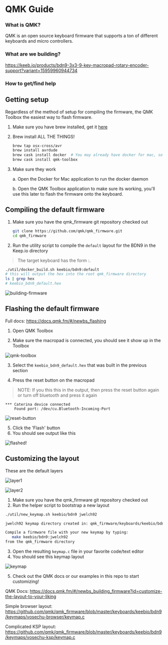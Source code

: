 # QMK Guide

### What is QMK?

QMK is an open source keyboard firmware that supports a ton of different keyboards and micro controllers.

### What are we building?

https://keeb.io/products/bdn9-3x3-9-key-macropad-rotary-encoder-support?variant=15959960944734

### How to get/find help

## Getting setup

Regardless of the method of setup for compiling the firmware, the QMK Toolbox the easiest way to flash firmware.

1. Make sure you have brew installed, get it [here](https://brew.sh/)

2. Brew install ALL THE THINGS!

   ```bash
   brew tap osx-cross/avr
   brew install avrdude
   brew cask install docker  # You may already have docker for mac, so skip this if you do
   brew cask install qmk-toolbox
   ```
3. Make sure they work

    a. Open the Docker for Mac application to run the docker daemon

    b. Open the QMK Toolbox application to make sure its working, you'll use this later to flash the firmware onto the keyboard.


## Compiling the default firmware

1. Make sure you have the qmk_firmware git repository checked out
    ```bash
    git clone https://github.com/qmk/qmk_firmware.git
    cd qmk_firmware
    ```
2. Run the utility script to compile the `default` layout for the BDN9 in the Keep.io directory

> The target keyboard has the form <path-to-keyboard>:<layout folder>.

```bash
./util/docker_build.sh keebio/bdn9:default
# this will output the hex into the root qmk_firmware directory
ls | grep hex
# keebio_bdn9_default.hex
```

![building-firmware](assets/build_output.png)

## Flashing the default firmware

Full docs: https://docs.qmk.fm/#/newbs_flashing

1. Open QMK Toolbox

2. Make sure the macropad is connected, you should see it show up in the Toolbox

![qmk-toolbox](assets/qmk_toolbox.png)

3. Select the `keebio_bdn9_default.hex` that was built in the previous section

4. Press the reset button on the macropad

> NOTE: If you this this in the output, then press the reset button again or turn off bluetooth and press it again
```
*** Caterina device connected
    Found port: /dev/cu.Bluetooth-Incoming-Port
```

![reset-button](assets/press_reset.png)

5. Click the 'Flash' button
6. You should see output like this

![flashed!](assets/successful_flash.png)

## Customizing the layout

These are the default layers

![layer1](assets/layer1.jpg)

![layer2](assets/layer2.jpg)

1. Make sure you have the qmk_firmware git repository checked out
2. Run the helper script to bootstrap a new layout

```bash
./util/new_keymap.sh keebio/bdn9 jwelch92
```

```bash
jwelch92 keymap directory created in: qmk_firmware/keyboards/keebio/bdn9/keymaps/

Compile a firmware file with your new keymap by typing:
   make keebio/bdn9:jwelch92
from the qmk_firmware directory
```

3. Open the resulting `keymap.c` file in your favorite code/text editor
4. You should see this keymap layout

![keymap](assets/keymap.png)

5. Check out the QMK docs or our examples in this repo to start customizing!

QMK Docs: https://docs.qmk.fm/#/newbs_building_firmware?id=customize-the-layout-to-your-liking

Simple browser layout: https://github.com/qmk/qmk_firmware/blob/master/keyboards/keebio/bdn9/keymaps/vosechu-browser/keymap.c

Complicated KSP layout: https://github.com/qmk/qmk_firmware/blob/master/keyboards/keebio/bdn9/keymaps/vosechu-ksp/keymap.c

